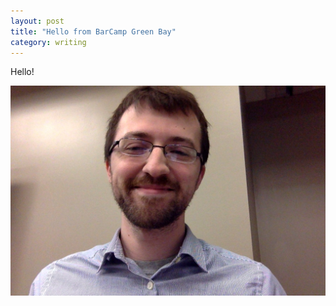 ```yaml
---
layout: post
title: "Hello from BarCamp Green Bay"
category: writing
---
```


Hello!

![Photo](/img/photo.jpg)